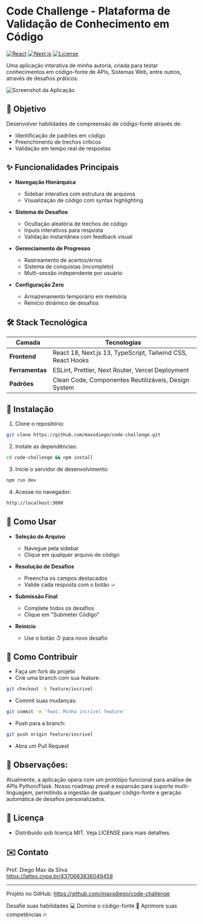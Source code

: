 # Code Challenge - Plataforma de Validação de Conhecimento em Código

[![React](https://img.shields.io/badge/React-18.2.0-blue)](https://react.dev/)
[![Next.js](https://img.shields.io/badge/Next.js-13.4.8-black)](https://nextjs.org/)
[![License](https://img.shields.io/badge/License-MIT-green)](https://opensource.org/licenses/MIT)

Uma aplicação interativa de minha autoria, criada para testar conhecimentos em código-fonte de APIs, Sistemas Web, entre outros, através de desafios práticos.

![Screenshot da Aplicação](https://imagens-maxx.s3.sa-east-1.amazonaws.com/code-challenge.png) <!-- Adicione uma imagem real posteriormente -->

## 🎯 Objetivo

Desenvolver habilidades de compreensão de código-fonte através de:
- Identificação de padrões em código
- Preenchimento de trechos críticos
- Validação em tempo real de respostas

## ✨ Funcionalidades Principais

- **Navegação Hierárquica**
  - Sidebar interativa com estrutura de arquivos
  - Visualização de código com syntax highlighting

- **Sistema de Desafios**
  - Ocultação aleatória de trechos de código
  - Inputs interativos para resposta
  - Validação instantânea com feedback visual

- **Gerenciamento de Progresso**
  - Rastreamento de acertos/erros
  - Sistema de conquistas (incompleto)
  - Multi-sessão independente por usuário

- **Configuração Zero**
  - Armazenamento temporário em memória
  - Reinício dinâmico de desafios

## 🛠 Stack Tecnológica

| Camada          | Tecnologias                                                                 |
|-----------------|-----------------------------------------------------------------------------|
| **Frontend**    | React 18, Next.js 13, TypeScript, Tailwind CSS, React Hooks                 |
| **Ferramentas** | ESLint, Prettier, Next Router, Vercel Deployment                            |
| **Padrões**     | Clean Code, Componentes Reutilizáveis, Design System                        |

## 🚀 Instalação

1. Clone o repositório:
```bash
git clone https://github.com/maxxdiego/code-challenge.git
```

2. Instale as dependências:

```bash
cd code-challenge && npm install
```

3. Inicie o servidor de desenvolvimento:

```bash
npm run dev
```

4. Acesse no navegador:
```bash
http://localhost:3000
```

## 📌 Como Usar

- **Seleção de Arquivo**
  - Navegue pela sidebar
  - Clique em qualquer arquivo de código

- **Resolução de Desafios**
  - Preencha os campos destacados
  - Valide cada resposta com o botão ✓

- **Submissão Final**
  - Complete todos os desafios
  - Clique em "Submeter Código"

- **Reinício**
  - Use o botão ↺ para novo desafio

## 🤝 Como Contribuir
- Faça um fork do projeto
- Crie uma branch com sua feature:

```bash
git checkout -b feature/incrivel
```

- Commit suas mudanças:

```bash
git commit -m 'feat: Minha incrível feature'
```

- Push para a branch:

```bash
git push origin feature/incrivel
```

- Abra um Pull Request

## 👀 Observações:
Atualmente, a aplicação opera com um protótipo funcional para análise de APIs Python/Flask. Nosso roadmap prevê a expansão para suporte multi-linguagem, permitindo a ingestão de qualquer código-fonte e geração automática de desafios personalizados.

## 📄 Licença
- Distribuído sob licença MIT. Veja LICENSE para mais detalhes.

## ✉️ Contato

Prof. Diego Max da Silva<br>
https://lattes.cnpq.br/4370663836049458

<hr>

Projeto no GitHub: https://github.com/maxxdiego/code-challenge

Desafie suas habilidades 💻 Domine o código-fonte 🚀 Aprimore suas competências 🔥

